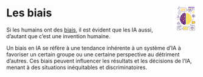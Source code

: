 # **Les biais**<a href="../../"><img src="../../../assets/images/atomicAi.png" alt="L'intelligence artificielle" align="right" height="64px"></a>

Si les humains ont des [biais](../../other/hcb), il est évident que les IA aussi, d’autant que c’est une invention humaine.   

Un biais en IA se réfère à une tendance inhérente à un système d’IA à favoriser un certain groupe ou une certaine perspective au détriment d’autres. Ces biais peuvent influencer les résultats et les décisions de l’IA, menant à des situations inéquitables et discriminatoires.